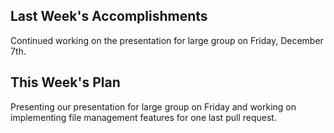 ## Last Week's Accomplishments

Continued working on the presentation for large group on Friday, December 7th.

## This Week's Plan

Presenting our presentation for large group on Friday and working on implementing file management features for one last pull request.
